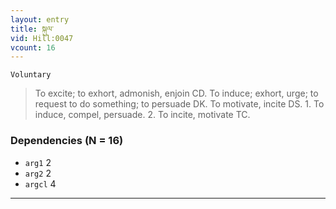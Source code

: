 ```yaml
---
layout: entry
title: སྐུལ་
vid: Hill:0047
vcount: 16
---
```

`Voluntary` 
> To excite; to exhort, admonish, enjoin CD\.
To induce; exhort, urge; to request to do something; to persuade DK\.
 To motivate, incite DS\.
 1\.
 To induce, compel, persuade\.
 2\.
 To incite, motivate TC\.

### Dependencies (N = 16)
* `arg1` 2
* `arg2` 2
* `argcl` 4

---

